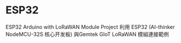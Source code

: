# ESP32
ESP32 Arduino with LoRaWAN Module Project
利用 ESP32 (AI-thinker NodeMCU-32S 核心开发板) 與Gemtek GIoT LoRaWAN 模組連接範例

